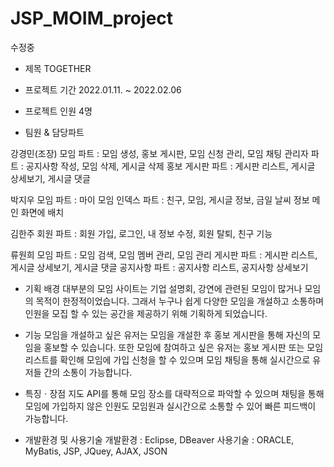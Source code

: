 # JSP_MOIM_project

수정중

- 제목
TOGETHER

- 프로젝트 기간
2022.01.11. ~ 2022.02.06

- 프로젝트 인원
4명

- 팀원 & 담당파트

강경민(조장)
모임 파트 : 모임 생성, 홍보 게시판, 모임 신청 관리, 모임 채팅
관리자 파트 : 공지사항 작성, 모임 삭제, 게시글 삭제
홍보 게시판 파트 : 게시판 리스트, 게시글 상세보기, 게시글 댓글

박지우
모임 파트 : 마이 모임
인덱스 파트 : 친구, 모임, 게시글 정보, 금일 날씨 정보 메인 화면에 배치

김한주
회원 파트 : 회원 가입, 로그인, 내 정보 수정, 회원 탈퇴, 친구 기능

류원희
모임 파트 : 모임 검색, 모임 멤버 관리, 모임 관리
게시판 파트 : 게시판 리스트, 게시글 상세보기, 게시글 댓글
공지사항 파트 : 공지사항 리스트, 공지사항 상세보기

- 기획 배경
대부분의 모임 사이트는 기업 설명회, 강연에 관련된 모임이 많거나 모임의 목적이 한정적이었습니다. 그래서 누구나 쉽게 다양한 모임을 개설하고 소통하며 인원을 모집 할 수 있는 공간을 제공하기 위해 기획하게 되었습니다.

- 기능
모임을 개설하고 싶은 유저는 모임을 개설한 후 홍보 게시판을 통해 자신의 모임을 홍보할 수 있습니다. 또한 모임에 참여하고 싶은 유저는 홍보 게시판 또는 모임 리스트를 확인해 모임에 가입 신청을 할 수 있으며 모임 채팅을 통해 실시간으로 유저들 간의 소통이 가능합니다.

- 특징ㆍ장점
지도 API를 통해 모임 장소를 대략적으로 파악할 수 있으며 채팅을 통해 모임에 가입하지 않은 인원도 모임원과 실시간으로 소통할 수 있어 빠른 피드백이 가능합니다.

- 개발환경 및 사용기술
개발환경 : Eclipse, DBeaver
사용기술 : ORACLE, MyBatis, JSP, JQuey, AJAX, JSON

